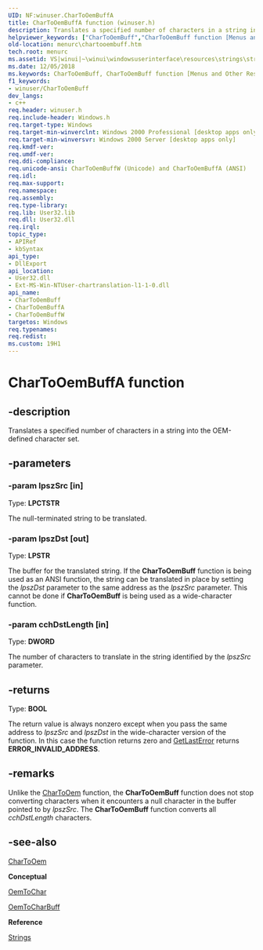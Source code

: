 ```yaml
---
UID: NF:winuser.CharToOemBuffA
title: CharToOemBuffA function (winuser.h)
description: Translates a specified number of characters in a string into the OEM-defined character set.
helpviewer_keywords: ["CharToOemBuff","CharToOemBuff function [Menus and Other Resources]","CharToOemBuffA","CharToOemBuffW","_win32_CharToOemBuff","_win32_chartooembuff_cpp","menurc.chartooembuff","winui._win32_chartooembuff","winuser/CharToOemBuff","winuser/CharToOemBuffA","winuser/CharToOemBuffW"]
old-location: menurc\chartooembuff.htm
tech.root: menurc
ms.assetid: VS|winui|~\winui\windowsuserinterface\resources\strings\stringreference\stringfunctions\chartooembuff.htm
ms.date: 12/05/2018
ms.keywords: CharToOemBuff, CharToOemBuff function [Menus and Other Resources], CharToOemBuffA, CharToOemBuffW, _win32_CharToOemBuff, _win32_chartooembuff_cpp, menurc.chartooembuff, winui._win32_chartooembuff, winuser/CharToOemBuff, winuser/CharToOemBuffA, winuser/CharToOemBuffW
f1_keywords:
- winuser/CharToOemBuff
dev_langs:
- c++
req.header: winuser.h
req.include-header: Windows.h
req.target-type: Windows
req.target-min-winverclnt: Windows 2000 Professional [desktop apps only]
req.target-min-winversvr: Windows 2000 Server [desktop apps only]
req.kmdf-ver: 
req.umdf-ver: 
req.ddi-compliance: 
req.unicode-ansi: CharToOemBuffW (Unicode) and CharToOemBuffA (ANSI)
req.idl: 
req.max-support: 
req.namespace: 
req.assembly: 
req.type-library: 
req.lib: User32.lib
req.dll: User32.dll
req.irql: 
topic_type:
- APIRef
- kbSyntax
api_type:
- DllExport
api_location:
- User32.dll
- Ext-MS-Win-NTUser-chartranslation-l1-1-0.dll
api_name:
- CharToOemBuff
- CharToOemBuffA
- CharToOemBuffW
targetos: Windows
req.typenames: 
req.redist: 
ms.custom: 19H1
---
```


# CharToOemBuffA function


## -description


Translates a specified number of characters in a string into the OEM-defined character set.


## -parameters




### -param lpszSrc [in]

Type: <b>LPCTSTR</b>

The null-terminated string to be translated.


### -param lpszDst [out]

Type: <b>LPSTR</b>

The buffer for the translated string. If the <b>CharToOemBuff</b> function is being used as an ANSI function, the string can be translated in place by setting the <i>lpszDst</i> parameter to the same address as the <i>lpszSrc</i> parameter. This cannot be done if <b>CharToOemBuff</b> is being used as a wide-character function. 


### -param cchDstLength [in]

Type: <b>DWORD</b>

The number of characters to translate in the string identified by the <i>lpszSrc</i> parameter.


## -returns



Type: <b>BOOL</b>

The return value is always nonzero except when you pass the same address to <i>lpszSrc</i> and <i>lpszDst</i> in the wide-character version of the function. In this case the function returns zero and <a href="https://docs.microsoft.com/windows/desktop/api/errhandlingapi/nf-errhandlingapi-getlasterror">GetLastError</a> returns <b>ERROR_INVALID_ADDRESS</b>.




## -remarks



Unlike the <a href="https://docs.microsoft.com/windows/desktop/api/winuser/nf-winuser-chartooema">CharToOem</a> function, the <b>CharToOemBuff</b> function does not stop converting characters when it encounters a null character in the buffer pointed to by <i>lpszSrc</i>. The <b>CharToOemBuff</b> function converts all <i>cchDstLength</i> characters.




## -see-also




<a href="https://docs.microsoft.com/windows/desktop/api/winuser/nf-winuser-chartooema">CharToOem</a>



<b>Conceptual</b>



<a href="https://docs.microsoft.com/windows/desktop/api/winuser/nf-winuser-oemtochara">OemToChar</a>



<a href="https://docs.microsoft.com/windows/desktop/api/winuser/nf-winuser-oemtocharbuffa">OemToCharBuff</a>



<b>Reference</b>



<a href="https://docs.microsoft.com/windows/desktop/menurc/strings">Strings</a>
 

 

